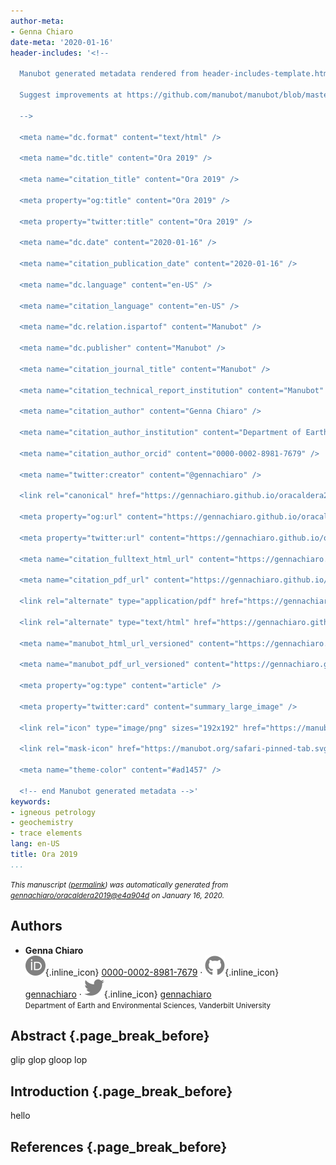 ```yaml
---
author-meta:
- Genna Chiaro
date-meta: '2020-01-16'
header-includes: '<!--

  Manubot generated metadata rendered from header-includes-template.html.

  Suggest improvements at https://github.com/manubot/manubot/blob/master/manubot/process/header-includes-template.html

  -->

  <meta name="dc.format" content="text/html" />

  <meta name="dc.title" content="Ora 2019" />

  <meta name="citation_title" content="Ora 2019" />

  <meta property="og:title" content="Ora 2019" />

  <meta property="twitter:title" content="Ora 2019" />

  <meta name="dc.date" content="2020-01-16" />

  <meta name="citation_publication_date" content="2020-01-16" />

  <meta name="dc.language" content="en-US" />

  <meta name="citation_language" content="en-US" />

  <meta name="dc.relation.ispartof" content="Manubot" />

  <meta name="dc.publisher" content="Manubot" />

  <meta name="citation_journal_title" content="Manubot" />

  <meta name="citation_technical_report_institution" content="Manubot" />

  <meta name="citation_author" content="Genna Chiaro" />

  <meta name="citation_author_institution" content="Department of Earth and Environmental Sciences, Vanderbilt University" />

  <meta name="citation_author_orcid" content="0000-0002-8981-7679" />

  <meta name="twitter:creator" content="@gennachiaro" />

  <link rel="canonical" href="https://gennachiaro.github.io/oracaldera2019/" />

  <meta property="og:url" content="https://gennachiaro.github.io/oracaldera2019/" />

  <meta property="twitter:url" content="https://gennachiaro.github.io/oracaldera2019/" />

  <meta name="citation_fulltext_html_url" content="https://gennachiaro.github.io/oracaldera2019/" />

  <meta name="citation_pdf_url" content="https://gennachiaro.github.io/oracaldera2019/manuscript.pdf" />

  <link rel="alternate" type="application/pdf" href="https://gennachiaro.github.io/oracaldera2019/manuscript.pdf" />

  <link rel="alternate" type="text/html" href="https://gennachiaro.github.io/oracaldera2019/v/e4a904d5cc80fa858e773daab506ecca9cef415f/" />

  <meta name="manubot_html_url_versioned" content="https://gennachiaro.github.io/oracaldera2019/v/e4a904d5cc80fa858e773daab506ecca9cef415f/" />

  <meta name="manubot_pdf_url_versioned" content="https://gennachiaro.github.io/oracaldera2019/v/e4a904d5cc80fa858e773daab506ecca9cef415f/manuscript.pdf" />

  <meta property="og:type" content="article" />

  <meta property="twitter:card" content="summary_large_image" />

  <link rel="icon" type="image/png" sizes="192x192" href="https://manubot.org/favicon-192x192.png" />

  <link rel="mask-icon" href="https://manubot.org/safari-pinned-tab.svg" color="#ad1457" />

  <meta name="theme-color" content="#ad1457" />

  <!-- end Manubot generated metadata -->'
keywords:
- igneous petrology
- geochemistry
- trace elements
lang: en-US
title: Ora 2019
...
```







<small><em>
This manuscript
([permalink](https://gennachiaro.github.io/oracaldera2019/v/e4a904d5cc80fa858e773daab506ecca9cef415f/))
was automatically generated
from [gennachiaro/oracaldera2019@e4a904d](https://github.com/gennachiaro/oracaldera2019/tree/e4a904d5cc80fa858e773daab506ecca9cef415f)
on January 16, 2020.
</em></small>

## Authors



+ **Genna Chiaro**<br>
    ![ORCID icon](images/orcid.svg){.inline_icon}
    [0000-0002-8981-7679](https://orcid.org/0000-0002-8981-7679)
    · ![GitHub icon](images/github.svg){.inline_icon}
    [gennachiaro](https://github.com/gennachiaro)
    · ![Twitter icon](images/twitter.svg){.inline_icon}
    [gennachiaro](https://twitter.com/gennachiaro)<br>
  <small>
     Department of Earth and Environmental Sciences, Vanderbilt University
  </small>



## Abstract {.page_break_before}


glip glop
gloop lop 


## Introduction {.page_break_before}

hello


## References {.page_break_before}

<!-- Explicitly insert bibliography here -->
<div id="refs"></div>
